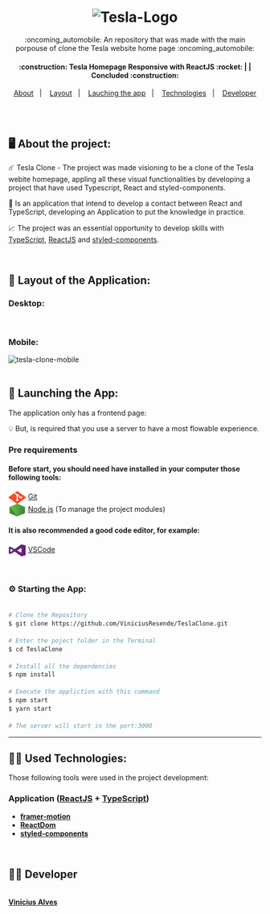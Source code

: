 <h1 align="center">
  <img alt="Tesla-Logo" src="https://logosmarcas.net/wp-content/uploads/2020/11/Tesla-Logo-650x366.png" width="400px" />
</h1>
<p align= "center">:oncoming_automobile: An repository that was made with the main porpouse of clone the Tesla website home page :oncoming_automobile:</p>

<h4 align="center"> 
	:construction:  Tesla Homepage Responsive with ReactJS :rocket: | | Concluded  :construction:
</h4>

<p align="center">
  <a href="#desktop_computer-about-the-project">About</a>&nbsp;&nbsp;&nbsp;|&nbsp;&nbsp;&nbsp;
  <a href="#art-layout-of-the-application">Layout</a>&nbsp;&nbsp;&nbsp;|&nbsp;&nbsp;&nbsp;
  <a href="#rocket-launching-the-app">Lauching the app</a>&nbsp;&nbsp;&nbsp;|&nbsp;&nbsp;&nbsp;
  <a href="#man_technologist-used-technologies">Technologies</a>&nbsp;&nbsp;&nbsp;|&nbsp;&nbsp;&nbsp;
  <a href="#raising_hand_man-developer">Developer</a>
</p>

</br>
</br>

## :desktop_computer: About the project:

:comet:  Tesla Clone - The project was made visioning to be a clone of the Tesla webite homepage, appling all these visual functionalities by developing a project that have used Typescript, React and styled-components. 

:rocket: Is an application that intend to develop a contact between React and TypeScript, developing an Application to put the knowledge in practice. 

:chart_with_upwards_trend: The project was an essential opportunity to develop skills with [TypeScript](https://www.typescriptlang.org/), [ReactJS](https://reactjs.org/) and [styled-components](https://styled-components.com/).  

</br>

## :art: Layout of the Application:

### Desktop: 

<img alt="" src="https://res.cloudinary.com/viniciusalvesdefaria/image/upload/v1616458698/TeslaClone/TeslaCloneDesktop_feqzzh.gif">

### Mobile: 

<img alt="tesla-clone-mobile" src="https://res.cloudinary.com/viniciusalvesdefaria/image/upload/v1616458386/TeslaClone/TeslaCloneMobile_pz08zp.gif">
 
 
</br>
</br>

## :rocket: Launching the App:

The application only has a frontend page:

:bulb: But, is required that you use a server to have a most flowable experience.

### Pre requirements
#### Before start, you should need have installed in your computer those following tools:
<img align="center" alt="GIT" height="25" width="35" src="https://raw.githubusercontent.com/devicons/devicon/master/icons/git/git-original.svg" style="max-width:100%;">  [Git](https://git-scm.com)</img>
</br>
<img align="center" alt="NodeJS" height="25" width="35" src="https://raw.githubusercontent.com/devicons/devicon/master/icons/nodejs/nodejs-original.svg" style="max-width:100%;"> [Node.js](https://nodejs.org/en/) (To manage the project modules)</img>

#### It is also recommended a good code editor, for example: 
<img align="center" alt="VisualStudioCode" height="25" width="35" src="https://raw.githubusercontent.com/devicons/devicon/master/icons/visualstudio/visualstudio-plain.svg" style="max-width:100%;"> [VSCode](https://code.visualstudio.com/)</img>

</br>

### :gear: Starting the App:

 ```bash

 # Clone the Repository
 $ git clone https://github.com/ViniciusResende/TeslaClone.git
 
 # Enter the poject folder in the Terminal
 $ cd TeslaClone
 
 # Install all the dependencies
 $ npm install
 
 # Execute the appliction with this command
 $ npm start
 $ yarn start
 
 # The server will start in the port:3000
 
 ```
 
 ---
 
## :man_technologist: Used Technologies:

Those following tools were used in the project development:

### **Application**  ([ReactJS](https://reactjs.org/) + [TypeScript](https://www.typescriptlang.org/))

-   **[framer-motion](https://www.framer.com/motion/)**
-   **[ReactDom](https://reactjs.org/docs/react-dom.html)**
-   **[styled-components](https://styled-components.com/)**

</br>

## :raising_hand_man: Developer

<a href="https://github.com/ViniciusResende">
 	<img src="https://res.cloudinary.com/viniciusalvesdefaria/image/upload/v1613257612/foto_perfil_rounded_mv1cpi.png" width="100px;" alt=""/>
 <br />
 	<b>Vinícius Alves</b></a> <a href="https://github.com/ViniciusResende" title="Vinícius Alves"></a>
 <br />


